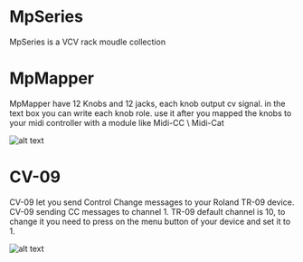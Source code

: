 # MpSeries 
MpSeries is a VCV rack moudle collection 



# MpMapper 
 MpMapper have 12 Knobs and 12 jacks, each knob output cv signal.
 in the text box you can write each knob role.
 use it after you mapped the knobs to your midi controller with a module like Midi-CC \ Midi-Cat 
 
![alt text](https://github.com/libermnnn/MpSeries/blob/MpSeries-1.0.1/images/MpMapper.png?raw=true)
 
 
 
# CV-09 

CV-09 let you send Control Change messages to your Roland TR-09 device.
CV-09 sending CC messages to channel 1.
TR-09 default channel is 10, to change it you need to press on the menu button of your device and set it to 1.

![alt text](https://github.com/libermnnn/MpSeries/blob/MpSeries-1.0.1/images/CV-09.png?raw=true)
